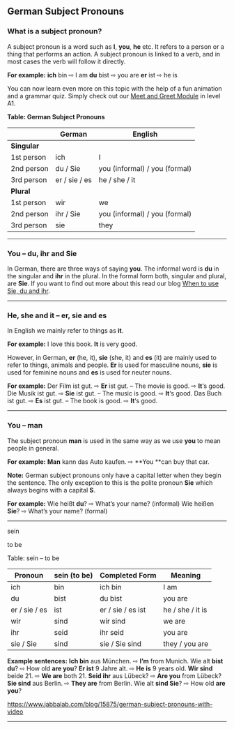 ## German Subject Pronouns

### What is a subject pronoun?

A subject pronoun is a word such as **I**, **you**, **he** etc. It refers to a person or a thing that performs an action. A subject pronoun is linked to a verb, and in most cases the verb will follow it directly.

**For example:**
**ich** bin ⇨ I am
**du** bist ⇨ you are 
**er** ist ⇨ he is

You can now learn even more on this topic with the help of a fun animation and a grammar quiz. Simply check out our [Meet and Greet Module](http://www.jabbalab.com/module.php?id=96&ls=1) in level A1.

**Table: German Subject Pronouns**

|              | German        | English                       |
| ------------ | ------------- | ----------------------------- |
| **Singular** |               |                               |
| 1st person   | ich           | I                             |
| 2nd person   | du / Sie      | you (informal) / you (formal) |
| 3rd person   | er / sie / es | he / she / it                 |
| **Plural**   |               |                               |
| 1st person   | wir           | we                            |
| 2nd person   | ihr / Sie     | you (informal) / you (formal) |
| 3rd person   | sie           | they                          |

------

### You – du, ihr and Sie

In German, there are three ways of saying **you**. The informal word is **du** in the singular and **ihr** in the plural. In the formal form both, singular and plural, are **Sie**. If you want to find out more about this read our blog [When to use Sie, du and ihr](https://www.jabbalab.com/blog/956/when-to-use-sie-du-and-ihr).

------

### He, she and it – er, sie and es

In English we mainly refer to things as **it**.

**For example:**
I love this book. **It** is very good.

However, in German, **er** (he, it), **sie** (she, it) and **es** (it) are mainly used to refer to things, animals and people. **Er** is used for masculine nouns, **sie** is used for feminine nouns and **es** is used for neuter nouns.

**For example:**
Der Film ist gut. ⇨ **Er** ist gut. – The movie is good. ⇨ **It**‘s good.
Die Musik ist gut. ⇨ **Sie** ist gut. – The music is good. ⇨ **It**‘s good.
Das Buch ist gut. ⇨ **Es** ist gut. – The book is good. ⇨ **It**‘s good.

------

### You – man

The subject pronoun **man** is used in the same way as we use **you** to mean people in general.

**For example:**
**Man** kann das Auto kaufen. ⇨ **You **can buy that car.

**Note:** German subject pronouns only have a capital letter when they begin the sentence. The only exception to this is the polite pronoun **Sie** which always begins with a capital **S**.

**For example:**
Wie heißt **du**? ⇨ What’s your name? (informal)
Wie heißen **Sie**? ⇨ What’s your name? (formal)

------

 

sein

 

 

to be

Table: sein – to be

| Pronoun       | sein (to be) | Completed Form    | Meaning          |
| ------------- | ------------ | ----------------- | ---------------- |
| ich           | bin          | ich bin           | I am             |
| du            | bist         | du bist           | you are          |
| er / sie / es | ist          | er / sie / es ist | he / she / it is |
| wir           | sind         | wir sind          | we are           |
| ihr           | seid         | ihr seid          | you are          |
| sie / Sie     | sind         | sie / Sie sind    | they / you are   |

**Example sentences:**
**Ich bin** aus München. ⇨ **I’m** from Munich.
Wie alt **bist du**? ⇨ How old **are you**?
**Er ist** 9 Jahre alt. ⇨ **He is** 9 years old.
**Wir sind** beide 21. ⇨ **We are** both 21.
**Seid ihr** aus Lübeck? ⇨ **Are you** from Lübeck?
**Sie sind** aus Berlin. ⇨ **They are** from Berlin.
Wie alt **sind Sie**? ⇨ How old **are you**?



https://www.jabbalab.com/blog/15875/german-subject-pronouns-with-video

------


